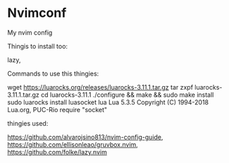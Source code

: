 # Nvimconf
My nvim config


Thingis to install too:

lazy,

Commands to use this thingies:

wget https://luarocks.org/releases/luarocks-3.11.1.tar.gz
tar zxpf luarocks-3.11.1.tar.gz
cd luarocks-3.11.1
./configure && make && sudo make install
sudo luarocks install luasocket
lua
Lua 5.3.5 Copyright (C) 1994-2018 Lua.org, PUC-Rio
require "socket"

thingies used: 

https://github.com/alvarojsino813/nvim-config-guide, https://github.com/ellisonleao/gruvbox.nvim, https://github.com/folke/lazy.nvim
